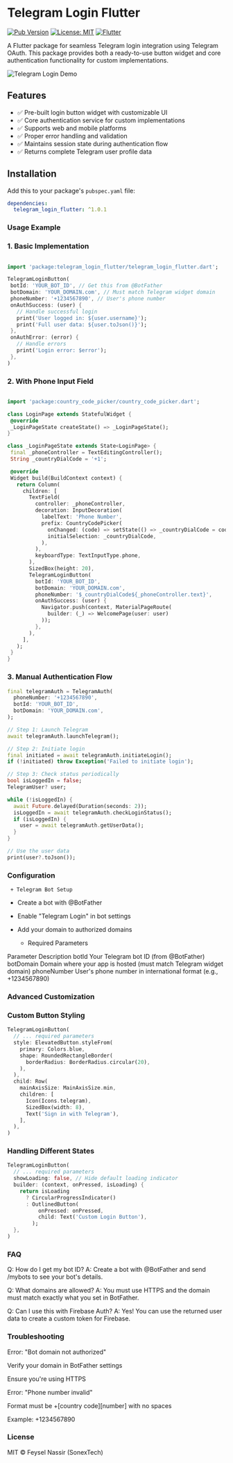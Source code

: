 # Telegram Login Flutter

[![Pub Version](https://img.shields.io/pub/v/telegram_login_flutter)](https://pub.dev/packages/telegram_login_flutter)
[![License: MIT](https://img.shields.io/badge/license-MIT-purple.svg)](https://opensource.org/licenses/MIT)
[![Flutter](https://img.shields.io/badge/Flutter-%2302569B.svg?logo=Flutter&logoColor=white)](https://flutter.dev)

A Flutter package for seamless Telegram login integration using Telegram OAuth. This package provides both a ready-to-use button widget and core authentication functionality for custom implementations.

![Telegram Login Demo](https://github.com/FeyselNassir/telegram_login_flutter/blob/main/example/image/example.jpg) 

## Features

- ✅ Pre-built login button widget with customizable UI
- ✅ Core authentication service for custom implementations
- ✅ Supports web and mobile platforms
- ✅ Proper error handling and validation
- ✅ Maintains session state during authentication flow
- ✅ Returns complete Telegram user profile data

## Installation

Add this to your package's `pubspec.yaml` file:

```yaml
dependencies:
  telegram_login_flutter: ^1.0.1

```
  

### Usage Example
   ### 1. Basic Implementation

 ```dart

import 'package:telegram_login_flutter/telegram_login_flutter.dart';

TelegramLoginButton(
  botId: 'YOUR_BOT_ID', // Get this from @BotFather
  botDomain: 'YOUR_DOMAIN.com', // Must match Telegram widget domain
  phoneNumber: '+1234567890', // User's phone number
  onAuthSuccess: (user) {
    // Handle successful login
    print('User logged in: ${user.username}');
    print('Full user data: ${user.toJson()}');
  },
  onAuthError: (error) {
    // Handle errors
    print('Login error: $error');
  },
)
```
### 2. With Phone Input Field

 
 ```dart

 import 'package:country_code_picker/country_code_picker.dart';

class LoginPage extends StatefulWidget {
  @override
  _LoginPageState createState() => _LoginPageState();
}

class _LoginPageState extends State<LoginPage> {
  final _phoneController = TextEditingController();
  String _countryDialCode = '+1';

  @override
  Widget build(BuildContext context) {
    return Column(
      children: [
        TextField(
          controller: _phoneController,
          decoration: InputDecoration(
            labelText: 'Phone Number',
            prefix: CountryCodePicker(
              onChanged: (code) => setState(() => _countryDialCode = code.dialCode!),
              initialSelection: _countryDialCode,
            ),
          ),
          keyboardType: TextInputType.phone,
        ),
        SizedBox(height: 20),
        TelegramLoginButton(
          botId: 'YOUR_BOT_ID',
          botDomain: 'YOUR_DOMAIN.com',
          phoneNumber: '$_countryDialCode${_phoneController.text}',
          onAuthSuccess: (user) {
            Navigator.push(context, MaterialPageRoute(
              builder: (_) => WelcomePage(user: user)
            ));
          },
        ),
      ],
    );
  }
}
```
### 3. Manual Authentication Flow

```dart
final telegramAuth = TelegramAuth(
  phoneNumber: '+1234567890',
  botId: 'YOUR_BOT_ID',
  botDomain: 'YOUR_DOMAIN.com',
);

// Step 1: Launch Telegram
await telegramAuth.launchTelegram();

// Step 2: Initiate login
final initiated = await telegramAuth.initiateLogin();
if (!initiated) throw Exception('Failed to initiate login');

// Step 3: Check status periodically
bool isLoggedIn = false;
TelegramUser? user;

while (!isLoggedIn) {
  await Future.delayed(Duration(seconds: 2));
  isLoggedIn = await telegramAuth.checkLoginStatus();
  if (isLoggedIn) {
    user = await telegramAuth.getUserData();
  }
}

// Use the user data
print(user?.toJson());

```

### Configuration

     + Telegram Bot Setup

 - Create a bot with @BotFather

 - Enable "Telegram Login" in bot settings

 - Add your domain to authorized domains

     + Required Parameters

Parameter	        Description
botId	            Your Telegram bot ID (from @BotFather)
botDomain	        Domain where your app is hosted (must match Telegram widget domain)
phoneNumber     	User's phone number in international format (e.g., +1234567890)

### Advanced Customization
### Custom Button Styling

```dart
TelegramLoginButton(
  // ... required parameters
  style: ElevatedButton.styleFrom(
    primary: Colors.blue,
    shape: RoundedRectangleBorder(
      borderRadius: BorderRadius.circular(20),
    ),
  ),
  child: Row(
    mainAxisSize: MainAxisSize.min,
    children: [
      Icon(Icons.telegram),
      SizedBox(width: 8),
      Text('Sign in with Telegram'),
    ],
  ),
)

```
### Handling Different States

```dart 
TelegramLoginButton(
  // ... required parameters
  showLoading: false, // Hide default loading indicator
  builder: (context, onPressed, isLoading) {
    return isLoading 
      ? CircularProgressIndicator()
      : OutlinedButton(
          onPressed: onPressed,
          child: Text('Custom Login Button'),
        );
  },
)
```

### FAQ
Q: How do I get my bot ID?
A: Create a bot with @BotFather and send /mybots to see your bot's details.

Q: What domains are allowed?
A: You must use HTTPS and the domain must match exactly what you set in BotFather.

Q: Can I use this with Firebase Auth?
A: Yes! You can use the returned user data to create a custom token for Firebase.

### Troubleshooting
Error: "Bot domain not authorized"

Verify your domain in BotFather settings

Ensure you're using HTTPS

Error: "Phone number invalid"

Format must be +[country code][number] with no spaces

Example: +1234567890



### License
MIT © Feysel Nassir (SonexTech)